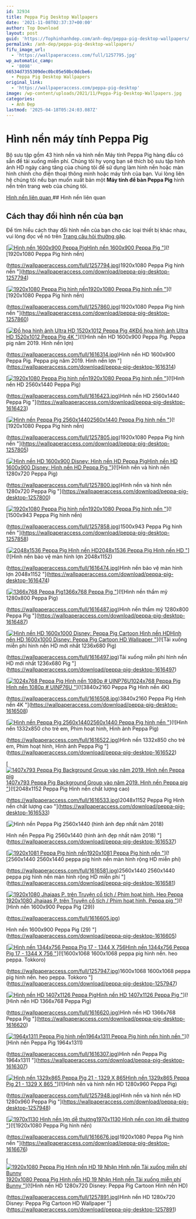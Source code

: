 ```yaml
---
id: 32934
title: Peppa Pig Desktop Wallpapers
date: '2021-11-08T02:37:37+00:00'
author: Top Download
layout: post
guid: 'https://Tophinhanhdep.com/anh-dep/peppa-pig-desktop-wallpapers/'
permalink: /anh-dep/peppa-pig-desktop-wallpapers/
fifu_image_url:
  - 'https://wallpaperaccess.com/full/1257795.jpg'
wp_automatic_camp:
  - '8098'
66534d7355309dec0bc05e50bc0dcbe6:
  - Peppa Pig Desktop Wallpapers
original_link:
  - 'https://wallpaperaccess.com/peppa-pig-desktop'
image: /wp-content/uploads/2021/11/Peppa-Pig-Desktop-Wallpapers.jpg
categories:
  - Ảnh Đẹp
lastmod: '2025-04-18T05:24:03.087Z'
---
```

# Hình nền máy tính Peppa Pig

Bộ sưu tập gồm 43 hình nền và hình nền Máy tính Peppa Pig hàng đầu có sẵn để tải xuống miễn phí. Chúng tôi hy vọng bạn sẽ thích bộ sưu tập hình ảnh HD ngày càng tăng của chúng tôi để sử dụng làm hình nền hoặc màn hình chính cho điện thoại thông minh hoặc máy tính của bạn. Vui lòng liên hệ chúng tôi nếu bạn muốn xuất bản một **Máy tính để bàn Peppa Pig** hình nền trên trang web của chúng tôi.

[Hình nền liên quan ](#related) ## Hình nền liên quan

## Cách thay đổi hình nền của bạn

Để tìm hiểu cách thay đổi hình nền của bạn cho các loại thiết bị khác nhau, vui lòng đọc về nó trên [Trang câu hỏi thường gặp](https://tophinhanhdep.com/faq/).

  
[[![Hình nền 1600x900 Peppa Pig](https://wallpaperaccess.com/full/1257795.jpg)Hình nền 1600x900 Peppa Pig "](https://wallpaperaccess.com/download/peppa-pig-desktop-1257795)](![1920x1080 Peppa Pig hình nền)

(https://wallpaperaccess.com/full/1257794.jpg)1920x1080 Peppa Pig hình nền "](https://wallpaperaccess.com/download/peppa-pig-desktop-1257794)

[[![1920x1080 Peppa Pig hình nền](https://wallpaperaccess.com/full/1616341.jpg)1920x1080 Peppa Pig hình nền "](https://wallpaperaccess.com/download/peppa-pig-desktop-1616341)](![1920x1080 Peppa Pig hình nền)

(https://wallpaperaccess.com/full/1257860.jpg)1920x1080 Peppa Pig hình nền "](https://wallpaperaccess.com/download/peppa-pig-desktop-1257860)

[[![Đồ họa hình ảnh Ultra HD 1520x1012 Peppa Pig 4K](https://wallpaperaccess.com/full/1616381.jpg)Đồ họa hình ảnh Ultra HD 1520x1012 Peppa Pig 4K "](https://wallpaperaccess.com/download/peppa-pig-desktop-1616381)](![Hình nền HD 1600x900 Peppa Pig.  Peppa pig năm 2019. Hình nền lợn)

(https://wallpaperaccess.com/full/1616314.jpg)Hình nền HD 1600x900 Peppa Pig. Peppa pig năm 2019. Hình nền lợn "](https://wallpaperaccess.com/download/peppa-pig-desktop-1616314)

[[![1920x1080 Peppa Pig hình nền](https://wallpaperaccess.com/full/1616342.jpg)1920x1080 Peppa Pig hình nền "](https://wallpaperaccess.com/download/peppa-pig-desktop-1616342)](![Hình nền HD 2560x1440 Peppa Pig)

(https://wallpaperaccess.com/full/1616423.jpg)Hình nền HD 2560x1440 Peppa Pig "](https://wallpaperaccess.com/download/peppa-pig-desktop-1616423)

[[![Hình nền Peppa Pig 2560x1440](https://wallpaperaccess.com/full/1616433.jpg)2560x1440 Peppa Pig hình nền "](https://wallpaperaccess.com/download/peppa-pig-desktop-1616433)](![1920x1080 Peppa Pig hình nền)

(https://wallpaperaccess.com/full/1257805.jpg)1920x1080 Peppa Pig hình nền "](https://wallpaperaccess.com/download/peppa-pig-desktop-1257805)

[[![Hình nền HD 1600x900 Disney: Hình nền HD Peppa Pig](https://wallpaperaccess.com/full/1616442.png)Hình nền HD 1600x900 Disney: Hình nền HD Peppa Pig "](https://wallpaperaccess.com/download/peppa-pig-desktop-1616442)](![Hình nền và hình nền 1280x720 Peppa Pig)

(https://wallpaperaccess.com/full/1257800.jpg)Hình nền và hình nền 1280x720 Peppa Pig "](https://wallpaperaccess.com/download/peppa-pig-desktop-1257800)

[[![1920x1080 Peppa Pig hình nền](https://wallpaperaccess.com/full/1257793.jpg)1920x1080 Peppa Pig hình nền "](https://wallpaperaccess.com/download/peppa-pig-desktop-1257793)](![1500x943 Peppa Pig hình nền)

(https://wallpaperaccess.com/full/1257858.jpg)1500x943 Peppa Pig hình nền "](https://wallpaperaccess.com/download/peppa-pig-desktop-1257858)

[[![2048x1536 Peppa Pig Hình nền HD](https://wallpaperaccess.com/full/1257817.jpg)2048x1536 Peppa Pig Hình nền HD "](https://wallpaperaccess.com/download/peppa-pig-desktop-1257817)](![Hình nền bảo vệ màn hình lợn 2048x1152)

(https://wallpaperaccess.com/full/1616474.jpg)Hình nền bảo vệ màn hình lợn 2048x1152 "](https://wallpaperaccess.com/download/peppa-pig-desktop-1616474)

[[![1366x768 Peppa Pig](https://wallpaperaccess.com/full/1257941.jpg)1366x768 Peppa Pig "](https://wallpaperaccess.com/download/peppa-pig-desktop-1257941)](![Hình nền thẩm mỹ 1280x800 Peppa Pig)

(https://wallpaperaccess.com/full/1616487.jpg)Hình nền thẩm mỹ 1280x800 Peppa Pig "](https://wallpaperaccess.com/download/peppa-pig-desktop-1616487)

[[![Hình nền HD 1600x1000 Disney: Peppa Pig Cartoon Hình nền HD](https://wallpaperaccess.com/full/1616492.jpg)Hình nền HD 1600x1000 Disney: Peppa Pig Cartoon HD Wallpaper "](https://wallpaperaccess.com/download/peppa-pig-desktop-1616492)](![Tải xuống miễn phí hình nền HD mới nhất 1236x680 Pig)

(https://wallpaperaccess.com/full/1616497.jpg)Tải xuống miễn phí hình nền HD mới nhất 1236x680 Pig "](https://wallpaperaccess.com/download/peppa-pig-desktop-1616497)

[[![1024x768 Peppa Pig Hình nền 1080p # UINP76U](https://wallpaperaccess.com/full/1616506.jpg)1024x768 Peppa Pig Hình nền 1080p # UINP76U "](https://wallpaperaccess.com/download/peppa-pig-desktop-1616506)](![3840x2160 Peppa Pig Hình nền 4K)

(https://wallpaperaccess.com/full/1616508.jpg)3840x2160 Peppa Pig Hình nền 4K "](https://wallpaperaccess.com/download/peppa-pig-desktop-1616508)

[[![Hình nền Peppa Pig 2560x1440](https://wallpaperaccess.com/full/1616296.jpg)2560x1440 Peppa Pig hình nền "](https://wallpaperaccess.com/download/peppa-pig-desktop-1616296)](![Hình nền 1332x850 cho trẻ em, Phim hoạt hình, Hình ảnh Peppa Pig)

(https://wallpaperaccess.com/full/1616522.jpg)Hình nền 1332x850 cho trẻ em, Phim hoạt hình, Hình ảnh Peppa Pig "](https://wallpaperaccess.com/download/peppa-pig-desktop-1616522)

[[![1407x793 Peppa Pig Background Group vào năm 2019. Hình nền Peppa pig](https://wallpaperaccess.com/full/1616317.jpg)1407x793 Peppa Pig Background Group vào năm 2019. Hình nền Peppa pig "](https://wallpaperaccess.com/download/peppa-pig-desktop-1616317)](![2048x1152 Peppa Pig Hình nền chất lượng cao)

(https://wallpaperaccess.com/full/1616533.jpg)2048x1152 Peppa Pig Hình nền chất lượng cao "](https://wallpaperaccess.com/download/peppa-pig-desktop-1616533)

[![Hình nền Peppa Pig 2560x1440 (hình ảnh đẹp nhất năm 2018)](https://wallpaperaccess.com/full/1616537.jpg)

Hình nền Peppa Pig 2560x1440 (hình ảnh đẹp nhất năm 2018) "](https://wallpaperaccess.com/download/peppa-pig-desktop-1616537)

[[![1920x1081 Peppa Pig hình nền](https://wallpaperaccess.com/full/1616570.jpg)1920x1081 Peppa Pig hình nền "](https://wallpaperaccess.com/download/peppa-pig-desktop-1616570)](![2560x1440 2560x1440 peppa pig hình nền màn hình rộng HD miễn phí)

(https://wallpaperaccess.com/full/1616581.jpg)2560x1440 2560x1440 peppa pig hình nền màn hình rộng HD miễn phí "](https://wallpaperaccess.com/download/peppa-pig-desktop-1616581)

[[![1920x1080 Jhajaas P. trên Truyện cổ tích / Phim hoạt hình.  Heo Peppa](https://wallpaperaccess.com/full/1616595.jpg)1920x1080 Jhajaas P. trên Truyện cổ tích / Phim hoạt hình. Peppa pig "](https://wallpaperaccess.com/download/peppa-pig-desktop-1616595)](![Hình nền 1600x900 Peppa Pig (29))

(https://wallpaperaccess.com/full/1616605.jpg)

Hình nền 1600x900 Peppa Pig (29) "](https://wallpaperaccess.com/download/peppa-pig-desktop-1616605)

[[![Hình nền 1344x756 Peppa Pig 17 - 1344 X 756](https://wallpaperaccess.com/full/1616609.jpg)Hình nền 1344x756 Peppa Pig 17 - 1344 X 756 "](https://wallpaperaccess.com/download/peppa-pig-desktop-1616609)](![1600x1068 1600x1068 peppa pig hình nền.  heo peppa.  Tokkoro)

(https://wallpaperaccess.com/full/1257947.jpg)1600x1068 1600x1068 peppa pig hình nền. heo peppa. Tokkoro "](https://wallpaperaccess.com/download/peppa-pig-desktop-1257947)

[[![Hình nền HD 1407x1126 Peppa Pig](https://wallpaperaccess.com/full/1616619.jpg)Hình nền HD 1407x1126 Peppa Pig "](https://wallpaperaccess.com/download/peppa-pig-desktop-1616619)](![Hình nền HD 1366x768 Peppa Pig)

(https://wallpaperaccess.com/full/1616620.jpg)Hình nền HD 1366x768 Peppa Pig "](https://wallpaperaccess.com/download/peppa-pig-desktop-1616620)

[[![1964x1311 Peppa Pig hình nền](https://wallpaperaccess.com/full/1616639.jpg)1964x1311 Peppa Pig hình nền hình nền "](https://wallpaperaccess.com/download/peppa-pig-desktop-1616639)](![Hình nền Peppa Pig 1964x1311)

(https://wallpaperaccess.com/full/1616307.jpg)Hình nền Peppa Pig 1964x1311 "](https://wallpaperaccess.com/download/peppa-pig-desktop-1616307)

[[![Hình nền 1329x865 Peppa Pig 21 - 1329 X 865](https://wallpaperaccess.com/full/1616646.jpg)Hình nền 1329x865 Peppa Pig 21 - 1329 X 865 "](https://wallpaperaccess.com/download/peppa-pig-desktop-1616646)](![Hình nền và hình nền HD 1280x960 Peppa Pig)

(https://wallpaperaccess.com/full/1257948.jpg)Hình nền và hình nền HD 1280x960 Peppa Pig "](https://wallpaperaccess.com/download/peppa-pig-desktop-1257948)

[[![1970x1130 Hình nền lợn dễ thương](https://wallpaperaccess.com/full/1616671.jpg)1970x1130 Hình nền con lợn dễ thương "](https://wallpaperaccess.com/download/peppa-pig-desktop-1616671)](![1920x1080 Peppa Pig hình nền)

(https://wallpaperaccess.com/full/1616676.jpg)1920x1080 Peppa Pig hình nền "](https://wallpaperaccess.com/download/peppa-pig-desktop-1616676)

[[![1920x1080 Peppa Pig Hình nền HD 19 Nhận Hình nền Tải xuống miễn phí Bunny](https://wallpaperaccess.com/full/1616684.jpg)1920x1080 Peppa Pig Hình nền HD 19 Nhận Hình nền Tải xuống miễn phí Bunny "](https://wallpaperaccess.com/download/peppa-pig-desktop-1616684)](![Hình nền HD 1280x720 Disney: Peppa Pig Cartoon Hình nền HD)

(https://wallpaperaccess.com/full/1257891.jpg)Hình nền HD 1280x720 Disney: Peppa Pig Cartoon HD Wallpaper "](https://wallpaperaccess.com/download/peppa-pig-desktop-1257891)
